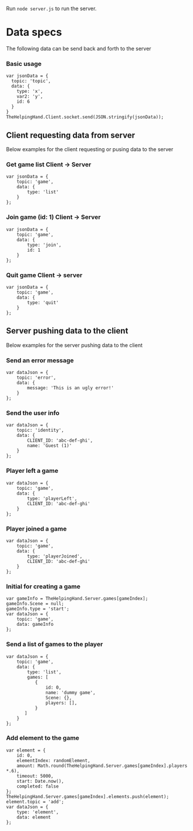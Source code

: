 Run `node server.js` to run the server.

# Data specs
The following data can be send back and forth to the server

### Basic usage
    var jsonData = {
      topic: 'topic',
      data: {
        type: 'x',
        var2: 'y',
        id: 6
      }
    }
    TheHelpingHand.Client.socket.send(JSON.stringify(jsonData));

## Client requesting data from server
Below examples for the client requesting or pusing data to the server

### Get game list Client -> Server
    var jsonData = {
        topic: 'game',
        data: {
            type: 'list'
        }
    };

### Join game (id: 1) Client -> Server
    var jsonData = {
        topic: 'game',
        data: {
            type: 'join',
            id: 1
        }
    };

### Quit game Client -> server
    var jsonData = {
        topic: 'game',
        data: {
            type: 'quit'
        }
    };

## Server pushing data to the client
Below examples for the server pushing data to the client

### Send an error message
    var dataJson = {
        topic: 'error',
        data: {
            message: 'This is an ugly error!'
        }
    };

### Send the user info
    var dataJson = {
        topic: 'identity',
        data: {
            CLIENT_ID: 'abc-def-ghi',
            name: 'Guest (1)'
        }
    };

### Player left a game
    var dataJson = {
        topic: 'game',
        data: {
            type: 'playerLeft',
            CLIENT_ID: 'abc-def-ghi'
        }
    };
### Player joined a game
    var dataJson = {
        topic: 'game',
        data: {
            type: 'playerJoined',
            CLIENT_ID: 'abc-def-ghi'
        }
    };

### Initial for creating a game
    var gameInfo = TheHelpingHand.Server.games[gameIndex];
    gameInfo.Scene = null;
    gameInfo.type = 'start';
    var dataJson = {
        topic: 'game',
        data: gameInfo
    };

### Send a list of games to the player
    var dataJson = {
        topic: 'game',
        data: {
            type: 'list',
            games: [
               {
                   id: 0,
                   name: 'dummy game',
                   Scene: {},
                   players: [],
               }
           ]
        }
    };

### Add element to the game
    var element = {
        id: 0,
        elementIndex: randomElement,
        amount: Math.round(TheHelpingHand.Server.games[gameIndex].players *.6),
        timeout: 5000,
        start: Date.now(),
        completed: false
    };
    TheHelpingHand.Server.games[gameIndex].elements.push(element);
    element.topic = 'add';
    var dataJson = {
        type: 'element',
        data: element
    };